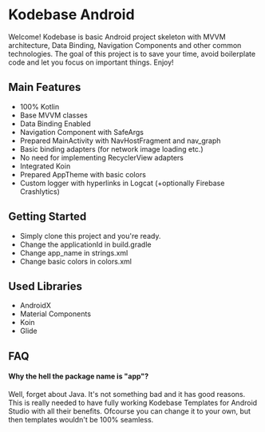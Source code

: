 # Kodebase Android
Welcome! Kodebase is basic Android project skeleton with MVVM architecture, Data Binding, Navigation Components and other common technologies. The goal of this project is to save your time, avoid boilerplate code and let you focus on important things. Enjoy!

## Main Features
- 100% Kotlin
- Base MVVM classes
- Data Binding Enabled
- Navigation Component with SafeArgs
- Prepared MainActivity with NavHostFragment and nav_graph
- Basic binding adapters (for network image loading etc.)
- No need for implementing RecyclerView adapters
- Integrated Koin
- Prepared AppTheme with basic colors
- Custom logger with hyperlinks in Logcat (+optionally Firebase Crashlytics)

## Getting Started
- Simply clone this project and you're ready.
- Change the applicationId in build.gradle
- Change app_name in strings.xml
- Change basic colors in colors.xml

## Used Libraries
- AndroidX
- Material Components
- Koin
- Glide

## FAQ
#### Why the hell the package name is "app"?
Well, forget about Java. It's not something bad and it has good reasons. This is really needed to have fully working Kodebase Templates for Android Studio with all their benefits. Ofcourse you can change it to your own, but then templates wouldn't be 100% seamless.


